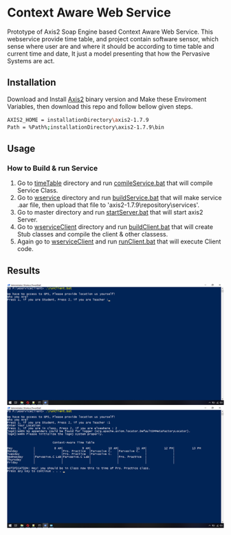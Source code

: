 # Context Aware Web Service
Prototype of Axis2 Soap Engine based Context Aware Web Service.
This webservice provide time table, and project contain software sensor, which sense where user are and where it should be according to time table and current time and date, It just a model presenting that how the Pervasive Systems are act.


## Installation

Download and Install [Axis2](http://www.apache.org/dyn/closer.lua/axis/axis2/java/core/1.7.9/axis2-1.7.9-bin.zip) binary version and Make these Enviroment Variables, then download this repo and follow bellow given steps.

```bash
AXIS2_HOME = installationDirectory\axis2-1.7.9
Path = %Path%;installationDirectory\axis2-1.7.9\bin
```

## Usage
### How to Build & run Service
1. Go to [timeTable](wservice/ws/timeTable) directory and run [comileService.bat](wservice/ws/timeTable/comileService.bat) that will compile Service Class.
2. Go to [wservice](wservice/) directory and run [buildService.bat](wservice/buildService.bat) that will make service .aar file, then upload that file to 'axis2-1.7.9\repository\services'.
3. Go to master directory and run [startServer.bat](startServer.bat) that will start axis2 Server.
4. Go to [wserviceClient](wserviceClient/) directory and run [buildClient.bat](wserviceClient/buildClient.bat) that will create Stub classes and compile the client & other classess.
5. Again go to [wserviceClient](wserviceClient/) and run [runClient.bat](wserviceClient/runClient.bat) that will execute Client code.

## Results
 ![Start](https://github.com/muhammadsalman241/contextAwareWebService/blob/master/Screenshot%20(10).png)
 ![Result](https://github.com/muhammadsalman241/contextAwareWebService/blob/master/Screenshot%20(11).png)
